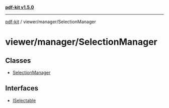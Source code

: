 [**pdf-kit v1.5.0**](../../../README.md)

***

[pdf-kit](../../../modules.md) / viewer/manager/SelectionManager

# viewer/manager/SelectionManager

## Classes

- [SelectionManager](classes/SelectionManager.md)

## Interfaces

- [ISelectable](interfaces/ISelectable.md)
